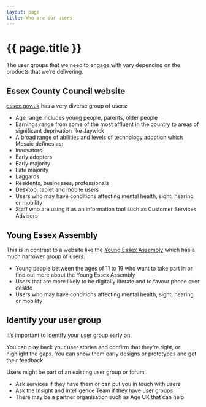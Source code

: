 ```yaml
---
layout: page
title: Who are our users
---
```


# {{ page.title }}

The user groups that we need to engage with vary depending on the products that we’re delivering.

## Essex County Council website

[essex.gov.uk](www.essex.gov.uk) has a very diverse group of users:

- Age range includes young people, parents, older people
- Earnings range from some of the most affluent in the country to areas of significant deprivation like Jaywick
- A broad range of abilities and levels of technology adoption which Mosaic defines as:
 - Innovators
 - Early adopters
 - Early majority
 - Late majority
 - Laggards
- Residents, businesses, professionals
- Desktop, tablet and mobile users
- Users who may have conditions affecting mental health, sight, hearing or mobility
- Staff who are using it as an information tool such as Customer Services Advisors

## Young Essex Assembly

This is in contrast to a website like the [Young Essex Assembly](http://young-essex-assembly.org.uk/) which has a much narrower group of users:

- Young people between the ages of 11 to 19 who want to take part in or find out more about the Young Essex Assembly
- Users that are more likely to be digitally literate and to favour phone over deskto
- Users who may have conditions affecting mental health, sight, hearing or mobility

## Identify your user group

It’s important to identify your user group early on.

You can play back your user stories and confirm that they’re right, or highlight the gaps. You can show them early designs or prototypes and get their feedback.

Users might be part of an existing user group or forum.

- Ask services if they have them or can put you in touch with users
- Ask the Insight and Intelligence Team if they have user groups
- There may be a partner organisation such as Age UK that can help